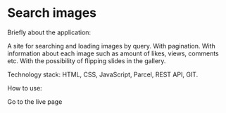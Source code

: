 # Search images

Briefly about the application:

A site for searching and loading images by query. 
With pagination. With information about each image such as amount of likes, views, comments etc. 
With the possibility of flipping slides in the gallery.

Technology stack: HTML, CSS, JavaScript, Parcel, REST API, GIT.

How to use:

Go to the live page 
